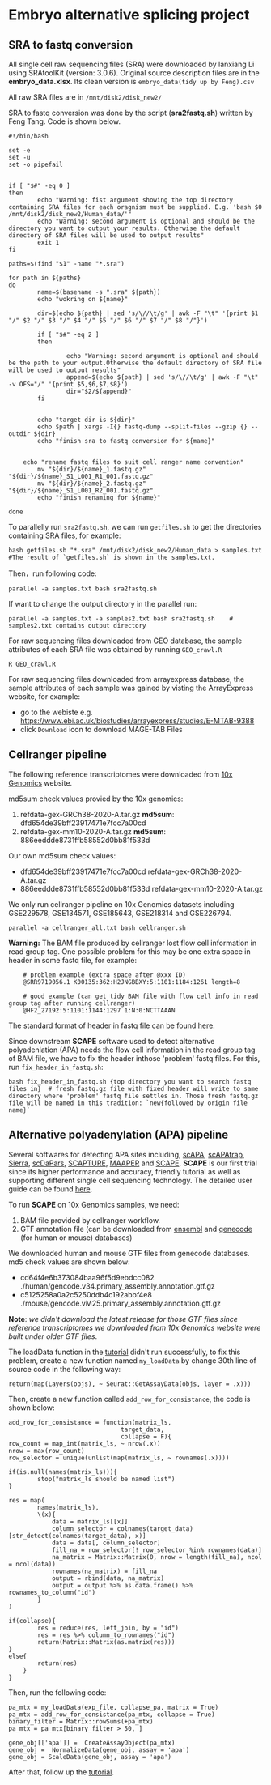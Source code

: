 # Embryo alternative splicing project


## SRA to fastq conversion

All single cell raw sequencing files (SRA) were downloaded by lanxiang Li using SRAtoolKit (version: 3.0.6). Original source description files are in the **embryo_data.xlsx**. Its clean version is `embryo_data(tidy up by Feng).csv`

All raw SRA files are in `/mnt/disk2/disk_new2/`

SRA to fastq conversion was done by the script (**sra2fastq.sh**) written by Feng Tang. Code is shown below. 

	#!/bin/bash

	set -e
	set -u
	set -o pipefail


	if [ "$#" -eq 0 ]
	then
        	echo "Warning: fist argument showing the top directory containing SRA files for each oragnism must be supplied. E.g. 'bash $0 /mnt/disk2/disk_new2/Human_data/'"
        	echo "Warning: second argument is optional and should be the directory you want to output your results. Otherwise the default directory of SRA files will be used to output results"
        	exit 1
	fi

	paths=$(find "$1" -name "*.sra")

	for path in ${paths}
	do
        	name=$(basename -s ".sra" ${path})
        	echo "wokring on ${name}"

        	dir=$(echo ${path} | sed 's/\//\t/g' | awk -F "\t" '{print $1 "/" $2 "/" $3 "/" $4 "/" $5 "/" $6 "/" $7 "/" $8 "/"}')

        	if [ "$#" -eq 2 ]
        	then

                	echo "Warning: second argument is optional and should be the path to your output.Otherwise the default directory of SRA file will be used to output results"
                	append=$(echo ${path} | sed 's/\//\t/g' | awk -F "\t" -v OFS="/" '{print $5,$6,$7,$8}')
                	dir="$2/${append}"
        	fi


        	echo "target dir is ${dir}"
        	echo $path | xargs -I{} fastq-dump --split-files --gzip {} --outdir ${dir}
        	echo "finish sra to fastq conversion for ${mame}"

		
		echo "rename fastq files to suit cell ranger name convention"
        	mv "${dir}/${name}_1.fastq.gz" "${dir}/${name}_S1_L001_R1_001.fastq.gz"
        	mv "${dir}/${name}_2.fastq.gz" "${dir}/${name}_S1_L001_R2_001.fastq.gz"
        	echo "finish renaming for ${name}"

	done


To parallelly run `sra2fastq.sh`, we can run `getfiles.sh` to get the directories containing SRA files, for example:
	
	bash getfiles.sh "*.sra" /mnt/disk2/disk_new2/Human_data > samples.txt     #The result of `getfiles.sh` is shown in the samples.txt. 

Then，run following code:
	
	parallel -a samples.txt bash sra2fastq.sh

If want to change the output directory in the parallel run:
	
	parallel -a samples.txt -a samples2.txt bash sra2fastq.sh    # samples2.txt contains output directory


For raw sequencing files downloaded from GEO database, the sample attributes of each SRA file was obtained by running `GEO_crawl.R`

	R GEO_crawl.R

For raw sequencing files downloaded from arrayexpress database, the sample attributes of each sample was gained by visting the ArrayExpress website, for example:

- go to the webiste e.g. https://www.ebi.ac.uk/biostudies/arrayexpress/studies/E-MTAB-9388
- click `Download` icon to download  MAGE-TAB Files 


## Cellranger pipeline

The following reference transcriptomes were downloaded from [10x Genomics](https://www.10xgenomics.com/support/software/cell-ranger/downloads#reference-downloads) website. 

md5sum check values provied by the 10x genomics:
1. refdata-gex-GRCh38-2020-A.tar.gz      **md5sum**: dfd654de39bff23917471e7fcc7a00cd
2. refdata-gex-mm10-2020-A.tar.gz        **md5sum**: 886eeddde8731ffb58552d0bb81f533d 		

Our own md5sum check values:
- dfd654de39bff23917471e7fcc7a00cd       refdata-gex-GRCh38-2020-A.tar.gz
- 886eeddde8731ffb58552d0bb81f533d       refdata-gex-mm10-2020-A.tar.gz

We only run cellranger pipeline on 10x Genomics datasets including GSE229578, GSE134571, GSE185643, GSE218314 and GSE226794.

	parallel -a cellranger_all.txt bash cellranger.sh

**Warning:** The BAM file produced by cellranger lost flow cell information in read group tag. One possible problem for this may be one extra space in header in some fastq file, for example:

        # problem example (extra space after @xxx ID)
        @SRR9719056.1 K00135:362:H2JNGBBXY:5:1101:1184:1261 length=8

        # good example (can get tidy BAM file with flow cell info in read group tag after running cellranger)
        @HF2_27192:5:1101:1144:1297 1:N:0:NCTTAAAN

The standard format of header in fastq file can be found [here](https://zhuanlan.zhihu.com/p/158694643).

Since downstream **SCAPE** software used to detect alternative polyadenlation (APA) needs the flow cell information in the read group tag of BAM file, we have to fix the header inthose 'problem' fastq files. For this, run `fix_header_in_fastq.sh`:

	bash fix_header_in_fastq.sh {top directory you want to search fastq files in}  # fresh fastq.gz file with fixed header will write to same directory where 'problem' fastq file settles in. Those fresh fastq.gz file will be named in this tradition: `new{followed by origin file name}`  

## Alternative polyadenylation (APA) pipeline

Several softwares for detecting APA sites including, [scAPA](https://pubmed.ncbi.nlm.nih.gov/31501864/), [scAPAtrap](https://pubmed.ncbi.nlm.nih.gov/33142319/), [Sierra](https://pubmed.ncbi.nlm.nih.gov/32641141/), [scDaPars](https://pubmed.ncbi.nlm.nih.gov/34035046/), [SCAPTURE](https://pubmed.ncbi.nlm.nih.gov/34376223/), [MAAPER](https://pubmed.ncbi.nlm.nih.gov/34376236/) and [SCAPE](https://www.ncbi.nlm.nih.gov/pmc/articles/PMC9226526/). **SCAPE** is our first trial since its higher performance and accuracy, friendly tutorial as well as supporting different single cell sequencing technology. The detailed user guide can be found [here](https://github.com/LuChenLab/SCAPE/tree/main).

To run **SCAPE** on 10x Genomics samples, we need:

1. BAM file provided by cellranger workflow.
2. GTF annotation file (can be downloaded from [ensembl](https://www.ensembl.org/info/data/ftp/index.html?redirect=no) and [genecode](https://www.gencodegenes.org/) (for human or mouse) databases)


We downloaded human and mouse GTF files from genecode databases. md5 check values are shown below:

- cd64f4e6b373084baa96f5d9ebdcc082  ./human/gencode.v34.primary_assembly.annotation.gtf.gz
- c5125258a0a2c5250ddb4c192abbf4e8  ./mouse/gencode.vM25.primary_assembly.annotation.gtf.gz

**Note**: *we didn't download the latest release for those GTF files since reference transcriptomes we downloaded from 10x Genomics website were built under older GTF files*.  
	
The loadData function in the [tutorial](https://github.com/LuChenLab/SCAPE/wiki/Differential-APA-analysis-(Mouse-brain-vs-bone-marrow,-R)) didn't run successfully, to fix this problem, create a new function named `my_loadData` by change 30th line of source code in the following way:

	return(map(Layers(objs), ~ Seurat::GetAssayData(objs, layer = .x)))
	 
Then, create a new function called `add_row_for_consistance`, the code is shown below:

	add_row_for_consistance = function(matrix_ls,
                                   target_data,
                                   collapse = F){
	row_count = map_int(matrix_ls, ~ nrow(.x))
	nrow = max(row_count)
  	row_selector = unique(unlist(map(matrix_ls, ~ rownames(.x)))) 
  
  	if(is.null(names(matrix_ls))){
    		stop("matrix_ls should be named list")
  	}
  
  	res = map(
    		names(matrix_ls),
    		\(x){
      			data = matrix_ls[[x]]
      			column_selector = colnames(target_data)[str_detect(colnames(target_data), x)]
      			data = data[, column_selector]
      			fill_na = row_selector[! row_selector %in% rownames(data)]
      			na_matrix = Matrix::Matrix(0, nrow = length(fill_na), ncol = ncol(data))
      			rownames(na_matrix) = fill_na
      			output = rbind(data, na_matrix)
      			output = output %>% as.data.frame() %>% rownames_to_column("id")
    		}
 	)
  
  	if(collapse){
    		res = reduce(res, left_join, by = "id")
    		res = res %>% column_to_rownames("id")
    		return(Matrix::Matrix(as.matrix(res)))
 	}
  	else{
    		return(res)
  		}
	} 

Then, run the following code:

	pa_mtx = my_loadData(exp_file, collapse_pa, matrix = True)
	pa_mtx = add_row_for_consistance(pa_mtx, collapse = True)
	binary_filter = Matrix::rowSums(+pa_mtx)
	pa_mtx = pa_mtx[binary_filter > 50, ]

	gene_obj[['apa']] =  CreateAssayObject(pa_mtx)
	gene_obj =  NormalizeData(gene_obj, assay = 'apa')
	gene_obj = ScaleData(gene_obj, assay = 'apa')
	
After that, follow up the [tutorial](https://github.com/LuChenLab/SCAPE/wiki/Differential-APA-analysis-(Mouse-brain-vs-bone-marrow,-R)).



